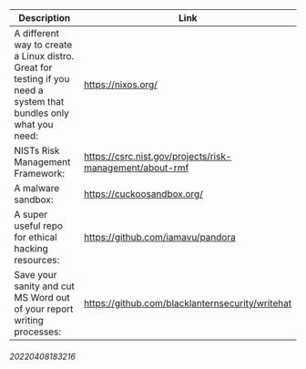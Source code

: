 Description | Link
------------ | ------------
A different way to create a Linux distro. Great for testing if you need a system that bundles only what you need: | https://nixos.org/
NISTs Risk Management Framework: | https://csrc.nist.gov/projects/risk-management/about-rmf
A malware sandbox: | https://cuckoosandbox.org/
A super useful repo for ethical hacking resources: | https://github.com/iamavu/pandora
Save your sanity and cut MS Word out of your report writing processes: | https://github.com/blacklanternsecurity/writehat
###### 20220408183216

